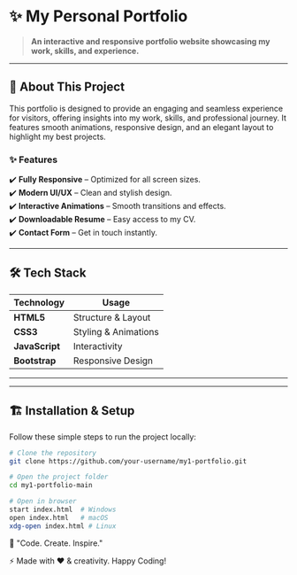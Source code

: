 # ✨ My Personal Portfolio

> **An interactive and responsive portfolio website showcasing my work, skills, and experience.**  

---

## 📖 About This Project  

This portfolio is designed to provide an engaging and seamless experience for visitors, offering insights into my work, skills, and professional journey. It features smooth animations, responsive design, and an elegant layout to highlight my best projects.

### ✨ Features  
✔️ **Fully Responsive** – Optimized for all screen sizes.  
✔️ **Modern UI/UX** – Clean and stylish design.  
✔️ **Interactive Animations** – Smooth transitions and effects.  
✔️ **Downloadable Resume** – Easy access to my CV.  
✔️ **Contact Form** – Get in touch instantly.  

---

## 🛠️ Tech Stack  

| **Technology**   | **Usage**            |
|-----------------|---------------------|
| **HTML5**       | Structure & Layout  |
| **CSS3**        | Styling & Animations |
| **JavaScript**  | Interactivity       |
| **Bootstrap**   | Responsive Design   |

---


---

## 🏗️ Installation & Setup  

Follow these simple steps to run the project locally:

```sh
# Clone the repository
git clone https://github.com/your-username/my1-portfolio.git

# Open the project folder
cd my1-portfolio-main

# Open in browser
start index.html  # Windows
open index.html   # macOS
xdg-open index.html # Linux
```
🚀 "Code. Create. Inspire."

⚡ Made with ❤️ & creativity. Happy Coding!
